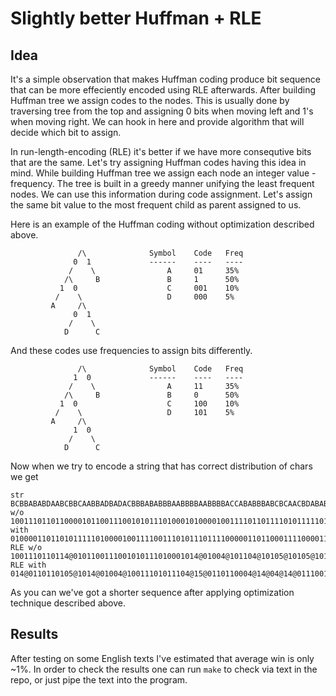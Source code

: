 # Slightly better Huffman + RLE

## Idea

It's a simple observation that makes Huffman coding produce bit sequence that can be more effeciently encoded using RLE afterwards.
After building Huffman tree we assign codes to the nodes. This is usually done by traversing tree from the top and assigning 0 bits
when moving left and 1's when moving right. We can hook in here and provide algorithm that will decide which bit to assign.

In run-length-encoding (RLE) it's better if we have more consequtive bits that are the same. Let's try assigning Huffman codes having
this idea in mind. While building Huffman tree we assign each node an integer value - frequency. The tree is built in a greedy manner
unifying the least frequent nodes. We can use this information during code assignment. Let's assign the same bit value to the most
frequent child as parent assigned to us.

Here is an example of the Huffman coding without optimization described above.

```
               /\              Symbol    Code   Freq
              0  1             ------    ----   ----
             /    \                A     01     35%
            /\     B               B     1      50%
           1  0                    C     001    10%
          /    \                   D     000    5%
         A     /\
              0  1
             /    \
            D      C
```

And these codes use frequencies to assign bits differently.

```
               /\              Symbol    Code   Freq
              1  0             ------    ----   ----
             /    \                A     11     35%
            /\     B               B     0      50%
           1  0                    C     100    10%
          /    \                   D     101    5%
         A     /\
              1  0
             /    \
            D      C
```

Now when we try to encode a string that has correct distribution of chars we get

```
str        BCBBABABDAABCBBCAABBADBADACBBBABABBBAABBBBAABBBBACCABABBBABCBCAACBDABABBAAABBCAAABBADABBABBABBABBABB
w/o        100111011011000010110011100101011101000101000010011110110111101011111010111110100100101101111011001100101010011000011011101010111001010101110100001110111011101110111
with       010000110110101111101000010011110011101011101111000001101100011110000111100001110010011011000110100010011111000101110110011111100100111111001110111001100110011001100
RLE w/o    1001110110114@0101100111001010111010001014@01004@101104@10105@10105@10100100101104@10110011001010100114@01101110101011100101010111014@01110111011101110111
RLE with   014@0110110105@1014@01004@10011101011104@15@0110110004@14@04@14@0111001001101100011010001005@100010111011006@1001006@1001110111001100110011001100
```

As you can we've got a shorter sequence after applying optimization technique described above.

## Results

After testing on some English texts I've estimated that average win is only ~1%.
In order to check the results one can run `make` to check via text in the repo, or just pipe the text into the program. 
